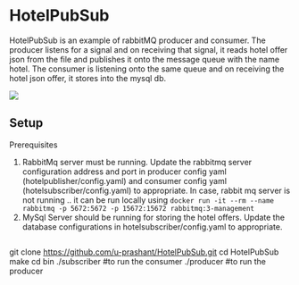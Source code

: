 # HotelPubSub

HotelPubSub is an example of rabbitMQ producer and consumer. The producer listens for a signal and on receiving that signal, it reads hotel offer json from the file and publishes it onto the message queue with the name hotel. The consumer is listening onto the same queue and on receiving the hotel json offer, it stores into the mysql db.

![](video_tutorial_output.gif)

## Setup

Prerequisites

1. RabbitMq server must be running. Update the rabbitmq server configuration address and port in producer config yaml (hotelpublisher/config.yaml) and consumer config yaml (hotelsubscriber/config.yaml) to appropriate. In case, rabbit mq server is not running .. it can be run locally using `docker run -it --rm --name rabbitmq -p 5672:5672 -p 15672:15672 rabbitmq:3-management` 
2. MySql Server should be running for storing the hotel offers. Update the database configurations in hotelsubscriber/config.yaml to appropriate.
```

```
git clone https://github.com/u-prashant/HotelPubSub.git
cd HotelPubSub
make
cd bin
./subscriber #to run the consumer
./producer   #to run the producer
```
